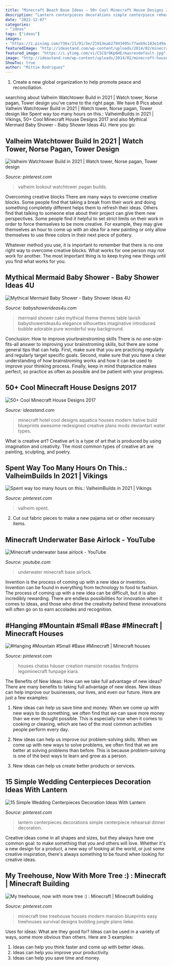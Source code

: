 ```yaml
---
title: "Minecraft Beach Base Ideas ~ 50+ Cool Minecraft House Designs 2017"
description: "Lantern centerpieces decorations simple centerpiece rehearsal dinner decoration"
date: "2022-12-07"
categories:
- "ideas"
tags: ["ideas"]
images:
- "https://i.pinimg.com/736x/21/91/3e/21913eab27943495c77aeb9c183e149a.jpg"
featuredImage: "http://ideastand.com/wp-content/uploads/2014/02/minecraft-houses/minecraft-aquatica-hotel-43.jpg"
featured_image: "https://i.ytimg.com/vi/CSCQr9Kp6HE/maxresdefault.jpg"
image: "http://ideastand.com/wp-content/uploads/2014/02/minecraft-houses/minecraft-aquatica-hotel-43.jpg"
ShowToc: true
author: "Mittie Rodriguez"
---
```



1. Create a new global organization to help promote peace and reconciliation.

	

		
searching about Valheim Watchtower Build in 2021 | Watch tower, Norse pagan, Tower design you've came to the right page. We have 8 Pics about Valheim Watchtower Build in 2021 | Watch tower, Norse pagan, Tower design like Spent way too many hours on this.: ValheimBuilds in 2021 | Vikings, 50+ Cool Minecraft House Designs 2017 and also Mythical Mermaid Baby Shower - Baby Shower Ideas 4U. Here you go:
		
    
## Valheim Watchtower Build In 2021 | Watch Tower, Norse Pagan, Tower Design

<img loading=lazy src="https://i.pinimg.com/736x/2b/3e/13/2b3e1367e41064dff0e804245a699212.jpg" onerror="this.onerror=null;this.src='https://tse1.mm.bing.net/th?id=OIP.j_zw_MZrPbujfChJGy2l3QHaKH&amp;pid=15.1';" alt="Valheim Watchtower Build in 2021 | Watch tower, Norse pagan, Tower design">

_Source: pinterest.com_

>valheim lookout watchtower pagan builds. 

	

Overcoming creative blocks
There are many ways to overcome creative blocks. Some people find that taking a break from their work and doing something completely different helps them to refresh their ideas. Others find that talking to someone else about their project can give them new perspectives.
Some people find it helpful to set strict limits on their work in order to force themselves to be more creative. For example, they may give themselves an hour to come up with an idea for a new painting or only allow themselves to use three colors in their next piece of pottery.

 Whatever method you use, it is important to remember that there is no one right way to overcome creative blocks. What works for one person may not work for another. The most important thing is to keep trying new things until you find what works for you.

    
## Mythical Mermaid Baby Shower - Baby Shower Ideas 4U

<img loading=lazy src="https://babyshowerideas4u.com/wp-content/uploads/2016/06/Mythical-Mermaid-Baby-Shower-Cake-600x795.jpg" onerror="this.onerror=null;this.src='https://tse1.mm.bing.net/th?id=OIP.NoWytsfNeuuIjh7DfkiblwHaJ0&amp;pid=15.1';" alt="Mythical Mermaid Baby Shower - Baby Shower Ideas 4U">

_Source: babyshowerideas4u.com_

>mermaid shower cake mythical theme themes table lavish babyshowerideas4u elegance silhouettes imaginative introduced bubble adorable pure wonderful way background. 

	

Conclusion: How to improve yourbrainstroming skills
There is no one-size-fits-all answer to improving your brainstroming skills, but there are some general tips that can help. First, make sure that you are practicing regularly and regularly target specific goals. Second, make sure that you have a clear understanding of how brainstroming works and how it can be used to improve your thinking process. Finally, keep in mind thatpractice makes perfect, so practice as often as possible and be patient with your progress.

    
## 50+ Cool Minecraft House Designs 2017

<img loading=lazy src="http://ideastand.com/wp-content/uploads/2014/02/minecraft-houses/minecraft-aquatica-hotel-43.jpg" onerror="this.onerror=null;this.src='https://tse4.mm.bing.net/th?id=OIP.MfY2se3GDoY0RYCeSse6PwHaEL&amp;pid=15.1';" alt="50+ Cool Minecraft House Designs 2017">

_Source: ideastand.com_

>minecraft hotel cool designs aquatica houses modern hative build blueprints awesome redesigned creative plans mods deviantart water types. 

	

What is creative art?
Creative art is a type of art that is produced by using imagination and creativity. The most common types of creative art are painting, sculpting, and poetry.

    
## Spent Way Too Many Hours On This.: ValheimBuilds In 2021 | Vikings

<img loading=lazy src="https://i.pinimg.com/736x/b8/e0/be/b8e0be99a00a23e9821a8aa179331e8a.jpg" onerror="this.onerror=null;this.src='https://tse4.mm.bing.net/th?id=OIP.ab-BiDkgKs0Pbqj0hJYVywHaEK&amp;pid=15.1';" alt="Spent way too many hours on this.: ValheimBuilds in 2021 | Vikings">

_Source: pinterest.com_

>valheim spent. 

	

2. Cut out fabric pieces to make a new pajama set or other necessary items.

    
## Minecraft Underwater Base Airlock - YouTube

<img loading=lazy src="https://i.ytimg.com/vi/CSCQr9Kp6HE/maxresdefault.jpg" onerror="this.onerror=null;this.src='https://tse3.mm.bing.net/th?id=OIP.G59tiXaFAaRHi2LscWKElwHaEK&amp;pid=15.1';" alt="Minecraft underwater base airlock - YouTube">

_Source: youtube.com_

>underwater minecraft base airlock. 

	

Invention is the process of coming up with a new idea or invention. Invention can be found in everything from technology to food to fashion. The process of coming up with a new idea can be difficult, but it is also incredibly rewarding. There are endless possibilities for innovation when it comes to ideas, and those who drive the creativity behind these innovations will often go on to earn accolades and recognition.

    
## #Hanging #Mountain #Small #Base #Minecraft | Minecraft Houses

<img loading=lazy src="https://i.pinimg.com/736x/44/a4/ec/44a4ec321021cb4b1df895b5bb08e241.jpg" onerror="this.onerror=null;this.src='https://tse1.mm.bing.net/th?id=OIP.2fCnoU2SJ2asvkESzs6McwHaHY&amp;pid=15.1';" alt="#Hanging #Mountain #Small #Base #Minecraft | Minecraft houses">

_Source: pinterest.com_

>houses chatas häuser creation mansión rosadas findpins legominecraft funpage kiara. 

	

The Benefits of New Ideas: How can we take full advantage of new ideas?
There are many benefits to taking full advantage of new ideas. New ideas can help improve our businesses, our lives, and even our future. Here are just a few examples:
1. New ideas can help us save time and money. When we come up with new ways to do something, we often find that we can save more money than we ever thought possible. This is especially true when it comes to cooking or cleaning, which are two of the most common activities people perform every day.

2. New ideas can help us improve our problem-solving skills. When we come up with new ways to solve problems, we often find that we are better at solving problems than before. This is because problem-solving is one of the best ways to learn and grow as a person.

3. New ideas can help us create better products or services.

    
## 15 Simple Wedding Centerpieces Decoration Ideas With Lantern

<img loading=lazy src="https://i.pinimg.com/736x/a0/19/38/a01938b1ae78b7c03a56e7470ca0c301.jpg" onerror="this.onerror=null;this.src='https://tse2.mm.bing.net/th?id=OIP.2w2U-Dm9rGsla0HrNXQl8gHaLH&amp;pid=15.1';" alt="15 Simple Wedding Centerpieces Decoration Ideas With Lantern">

_Source: pinterest.com_

>lantern centerpieces decorations simple centerpiece rehearsal dinner decoration. 

	

Creative ideas come in all shapes and sizes, but they always have one common goal: to make something that you and others will love. Whether it's a new design for a product, a new way of looking at the world, or just some creative inspiration, there's always something to be found when looking for creative ideas.

    
## My Treehouse, Now With More Tree :) : Minecraft | Minecraft Building

<img loading=lazy src="https://i.pinimg.com/736x/21/91/3e/21913eab27943495c77aeb9c183e149a.jpg" onerror="this.onerror=null;this.src='https://tse1.mm.bing.net/th?id=OIP.9x3B6x1tNtWUmLJz5yYvtAHaE_&amp;pid=15.1';" alt="My treehouse, now with more tree :) : Minecraft | Minecraft building">

_Source: pinterest.com_

>minecraft tree treehouse houses modern mansion blueprints easy treehouses survival designs building jungle plans lieke. 

	

Uses for ideas: What are they good for?
Ideas can be used in a variety of ways, some more obvious than others. Here are 3 examples:
1. Ideas can help you think faster and come up with better ideas.
2. Ideas can help you improve your productivity.    
3. Ideas can help you save time and money.

